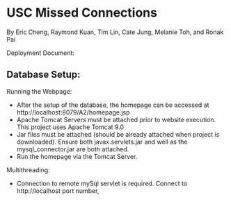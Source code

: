 # USC Missed Connections
By Eric Cheng, Raymond Kuan, Tim Lin, Cate Jung, Melanie Toh, and Ronak Pai

Deployment Document:

Database Setup:
- 



Running the Webpage:
- After the setup of the database, the homepage can be accessed at http://localhost:8079/A2/homepage.jsp
- Apache Tomcat Servers must be attached prior to website execution. This project uses Apache Tomcat 9.0 
- Jar files must be attached (should be already attached when project is downloaded). Ensure both javax.servlets.jar and well as the mysql_connector.jar are both attached.
- Run the homepage via the Tomcat Server.



Multithreading:
- Connection to remote mySql servlet is required. Connect to http://localhost port number, 
